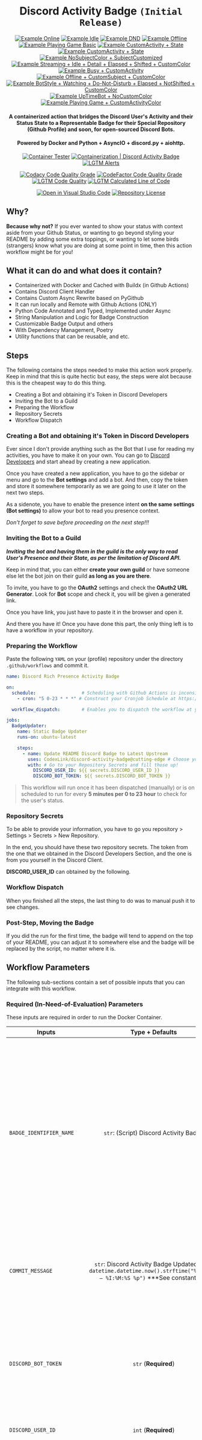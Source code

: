 <div align="center">
<h1>Discord Activity Badge <code>(Initial Release)</code></h1>

[![Example Online](https://badgen.net/badge/Discord%20Activity/Currently%20Online/green?icon=discord)](https://github.com/CodexLink/discord-activity-badge)
[![Example Idle](https://badgen.net/badge/Discord%20Activity/Currently%20Idle/yellow?icon=discord)](https://github.com/CodexLink/discord-activity-badge)
[![Example DND](https://badgen.net/badge/Discord%20Activity/Do%20Not%20Disturb/red?icon=discord)](https://github.com/CodexLink/discord-activity-badge)
[![Example Offline](https://badgen.net/badge/Discord%20Activity/Currently%20Offline/black?icon=discord)](https://github.com/CodexLink/discord-activity-badge)
[![Example Playing Game Basic](https://badgen.net/badge/Discord%20Activity/Playing%20Honkai%20Impact%203,%206%20hours%20elapsed./green?icon=discord)](https://github.com/CodexLink/discord-activity-badge)
[![Example CustomActivity + State](https://badgen.net/badge/Discord%20Activity/Doing%20something%20for%20fun./purple?icon=discord&labelColor=red)](https://github.com/CodexLink/discord-activity-badge)
[![Example CustomActivity + State](https://badgen.net/badge/Currently%20Busy/Managing%20and%20Observing%20Crypto.../purple?icon=discord&labelColor=red)](https://github.com/CodexLink/discord-activity-badge)
[![Example NoSubjectColor + SubjectCustomized](https://badgen.net/badge/Currently%20Away/Doing%20something%20for%20fun./yellow?icon=discord)](https://github.com/CodexLink/discord-activity-badge)
[![Example Streaming + Idle + Detail + Elapsed + Shifted + CustomColor](https://badgen.net/badge/Currently%20Streaming/Visual%20Studio%20Code,%20Debugging%20entrypoint.py:1390,%2069%20minutes%20passed%20by./FA037F?icon=discord&labelColor=purple)](https://github.com/CodexLink/discord-activity-badge)
[![Example Busy + CustomActivity](https://badgen.net/badge/Currently%20Busy/Visual%20Studio%20Code,%20Editing%20README.md:115:124%20%28187%29/yellow?icon=discord&labelColor=red)](https://github.com/CodexLink/discord-activity-badge)
[![Example Offline + CustomSubject + CustomColor](https://badgen.net/badge/My%20Status/Currently%20Offline%20At%20This%20Point%20of%20Time./red?icon=discord)](https://github.com/CodexLink/discord-activity-badge)
[![Example BotStyle + Watching + Do-Not-Disturb + Elapsed + NotShifted + CustomColor](https://badgen.net/badge/Watching%20Data/Client%20WebSocket%20Server,%20Servicing%20People%20for%20about%201024%20Minutes!/blue?icon=discord&labelColor=green)](https://github.com/CodexLink/discord-activity-badge)
[![Example UpTimeBot + NoCustomColor](https://badgen.net/badge/ServerClient%20Discord/Currently%20Online.%20Servicing%202019%20Servers%20for%2089%20hours!/orange?icon=discord)](https://github.com/CodexLink/discord-activity-badge) <!-- ! I'm not sure if this is possible with the Bot's Presence. Will further investigate later. -->
[![Example Playing Game + CustomActivityColor](https://badgen.net/badge/Currently%20Playing%20Game/Honkai%20Impact%203,%206%20hours%20elapsed./CA8216?icon=discord&labelColor=green)](https://github.com/CodexLink/discord-activity-badge)

<h4>A containerized action that bridges the Discord User's Activity and their Status State to a Representable Badge for their Special Repository (Github Profile) and soon, for open-sourced Discord Bots.</h4>
<h4><b>Powered by Docker and Python + AsyncIO + discord.py + aiohttp.</b></h4>

[![Container Tester](https://github.com/CodexLink/discord-activity-badge/actions/workflows/docker_test.yml/badge.svg)](https://github.com/CodexLink/discord-activity-badge/actions/workflows/docker_test.yml)
[![Containerization | Discord Activity Badge](https://github.com/CodexLink/discord-activity-badge/actions/workflows/docker_deploy.yml/badge.svg)](https://github.com/CodexLink/discord-activity-badge/actions/workflows/docker_deploy.yml)
[![LGTM Alerts](https://badgen.net/lgtm/alerts/g/CodexLink/discord-activity-badge/python?icon=lgtm&label=LGTM%20Alerts)](https://lgtm.com/projects/g/CodexLink/discord-activity-badge)

[![Codacy Code Quality Grade](https://badgen.net/codacy/grade/42fcd1c143464a288522e236f929b1a8/latest?icon=codacy&label=Codacy%20Code%20Quality)](https://app.codacy.com/gh/CodexLink/discord-activity-badge/dashboard)
[![CodeFactor Code Quality Grade](https://img.shields.io/codefactor/grade/github/CodexLink/discord-activity-badge/latest?label=CodeFactor%20Code%20Quality&logo=codefactor)](https://www.codefactor.io/repository/github/codexlink/discord-activity-badge)
[![LGTM Code Quality](https://badgen.net/lgtm/grade/g/CodexLink/discord-activity-badge/python?icon=lgtm&label=LGTM%20Code%20Quality)](https://lgtm.com/projects/g/CodexLink/discord-activity-badge)
[![LGTM Calculated Line of Code](https://badgen.net/lgtm/lines/g/CodexLink/discord-activity-badge/python?icon=lgtm&label=Code%20Lines%20%28Python%29)](https://lgtm.com/projects/g/CodexLink/discord-activity-badge)

[![Open in Visual Studio Code](https://open.vscode.dev/badges/open-in-vscode.svg)](https://open.vscode.dev/CodexLink/discord-activity-badge/)
[![Repository License](https://img.shields.io/badge/Repo%20License-Apache%20License%202.0-blueviolet)](https://github.com/CodexLink/discord-activity-badge/blob/main/LICENSE)

</div>

## Why?

**Because why not?** If you ever wanted to show your status with context aside from your Github Status, or wanting to go beyond styling your README by adding some extra toppings, or wanting to let some birds (strangers) know what you are doing at some point in time, then this action workflow might be for you!

## What it can do and what does it contain?

* Containerized with Docker and Cached with Buildx (in Github Actions)
* Contains Discord Client Handler
* Contains Custom Async Rewrite based on PyGithub
* It can run locally and Remote with Github Actions (ONLY)
* Python Code Annotated and Typed, Implemented under Async
* String Manipulation and Logic for Badge Construction
* Customizable Badge Output and others
* With Dependency Management, Poetry
* Utility functions that can be reusable, and etc.

## Steps

The following contains the steps needed to make this action work properly. Keep in mind that this is quite hectic but easy, the steps were alot because this is the cheapest way to do this thing.

* Creating a Bot and obtaining it's Token in Discord Developers
* Inviting the Bot to a Guild
* Preparing the Workflow
* Repository Secrets
* Workflow Dispatch

### Creating a Bot and obtaining it's Token in Discord Developers

Ever since I don't provide anything such as the Bot that I use for reading my activities, you have to make it on your own. You can go to [Discord Developers](https://discord.com/developers/) and start ahead by creating a new application.


Once you have created a new application, you have to go the sidebar or menu and go to the **Bot settings** and add a bot. And then, copy the token and store it somewhere temporarily as we are going to use it later on the next two steps.

As a sidenote, you have to enable the presence intent **on the same settings (Bot settings)** to allow your bot to read you presence context.

*Don't forget to save before proceeding on the next step!!!*

### Inviting the Bot to a Guild

***Inviting the bot and having them in the guild is the only way to read User's Presence and their State, as per the limitation of Discord API.***

Keep in mind that, you can either **create your own guild** or have someone else let the bot join on their guild **as long as you are there**.

To invite, you have to go the **OAuth2** settings and check the **OAuth2 URL Generator**. Look for **Bot** scope and check it, you will be given a generated link.

Once you have link, you just have to paste it in the browser and open it.

And there you have it! Once you have done this part, the only thing left is to have a workflow in your repository.

### Preparing the Workflow

Paste the following `YAML` on your (profile) repository under the directory `.github/workflows` and commit it.

``` yaml
name: Discord Rich Presence Activity Badge

on:
  schedule:                 # Scheduling with Github Actions is inconsistent.
    - cron: "5 0-23 * * *" # Construct your Cronjob Schedule at https://crontab.guru/.

  workflow_dispatch:        # Enables you to dispatch the workflow at your click.

jobs:
  BadgeUpdater:
    name: Static Badge Updater
    runs-on: ubuntu-latest

    steps:
      - name: Update README Discord Badge to Latest Upstream
        uses: CodexLink/discord-activity-badge@cutting-edge # Choose your own version by picking a tag or a branch name.
        with: # Go to your Repository Secrets and fill those up!
          DISCORD_USER_ID: ${{ secrets.DISCORD_USER_ID }}
          DISCORD_BOT_TOKEN: ${{ secrets.DISCORD_BOT_TOKEN }}

```

> This workflow will run once it has been dispatched (manually) or is on scheduled to run for every **5 minutes per 0 to 23 hour** to check for the user's status.

### Repository Secrets

To be able to provide your information, you have to go you repository > Settings > Secrets > New Repository.

In the end, you should have these two repository secrets. The token from the one that we obtained in the Discord Developers Section, and the one is from you yourself in the Discord Client.

**DISCORD_USER_ID** can obtained by the following.

### Workflow Dispatch

When you finished all the steps, the last thing to do was to manual push it to see changes.


### Post-Step, Moving the Badge

If you did the run for the first time, the badge will tend to append on the top of your README, you can adjust it to somewhere else and the badge will be replaced by the script, no matter where it is.

## Workflow Parameters

The following sub-sections contain a set of possible inputs that you can integrate with this workflow.

### Required (In-Need-of-Evaluation) Parameters

These inputs are required in order to run the Docker Container.

 Inputs   | Type + Defaults   | Description
 -------- | :---------------: | --------------------------------------
`BADGE_IDENTIFIER_NAME` | `str`: (Script) Discord Activity Badge | The name of the badge (in markdown form) that will be utilized to replace the badge state's contents. If the identifier does not exists, it will proceed to create a new one and append it on the top of your README. **You must arranged it right after.**
`COMMIT_MESSAGE` | `str`: Discord Activity Badge Updated as of `datetime.datetime.now().strftime("%m/%d/%y — %I:%M:%S %p")` ***See constants.py | The commit message that will be invoked in the commit context when there's are some changes to push.
`DISCORD_BOT_TOKEN` | `str` (**Required**) | The token of your bot from the Discord's Developer Page. Note that, you have to use your own bot! Go check [Discord Developers](https://discord.com/developers/).
`DISCORD_USER_ID` | `int` (**Required**) | An integer ID used to identify you in Discord.
`PROFILE_REPOSITORY` | `str`: `GITHUB_ACTOR/GITHUB_ACTOR` | The repository from where the commits will be pushed. Fill this up when you are indirectly deploying the script under different repository.
`URL_TO_REDIRECT_ON_CLICK` | `str`: `PROFILE_REPOSITORY` value. | The URL to point when the badge has been clicked.
`WORKFLOW_TOKEN` | `str` (**Required**) | The token of the Github Workflow Instance used to authenticate commits deployed by the script. Fill this up if you want to test locally so that you aren't going to be rate limited. **Using user-generated token can give 5000 API requests**!

> Parameters that is `required` has to be explicitly stated in the workflow. Otherwise, it will lead to an error.
> Regardless of the `types`, it will be resolved by the script, this is just an indicator that those will be explicitly converted to what has been told here.

### Optional Parameters

These inputs are optional and has the capability to override the display of the badge and the commit message. Allowing extensibility and customization that allows you to render multiple ways of designing your badge.

#### Colors and Intentions

If you wanna change how things should be delivered (context) and how it should look like (color), then this set of parameter will help you modify the way how it looks. Keep in mind that the labels `[n]` in the parameters is a number, and is corresponding to a set of choices. Please check the options under the table.

| Parameters    | Description + Result |
| :-----------: | :------------------: |
`str` `[1]_STRING` *Note*: **Each state (as options) is almost the same context from output to choices.** | Overrides `Discord Activity` (Subject String) **and** User State with the state of `Playing`, `Watching`, and `Listening` with ***custom strings***; this avoids making the status longer and balanced. If this is a `CustomActivity`, it will append User's State **[Online, Idle, DND, Offline]** instead. </br></br> [![Demo #1](https://badgen.net/badge/Currently%20Playing/Visual%20Studio%20Code/green?icon=discord)](https://github.com/CodexLink/discord-activity-badge/)
`str` `[2]_STATUS_STRING` *Note*: **Please check fallback_values in elements/constants.py** | Overrides the status output in ***online / idle / dnd / offline*** states. </br></br> [![Demo #2](https://badgen.net/badge/Discord%20Activity/Current%20Away-From-Keyboard/yellow?icon=discord)](https://github.com/CodexLink/discord-activity-badge)
`str` `[1]_COLOR` *Note*:***HEX RGB only*** | Renders status badge color whenever there's a certain activity. Which renders the user's state color in the subject, if a certain activity has color specified. Leaving these settings by default (None) will result to render the user's state color. **See example of `APPEND_STATE_ON_SUBJECT`**. That should ignore `SHIFT_STATE_ACTIVITY_COLOR` if that is the case. </br></br> [![Demo #3](https://badgen.net/badge/Currently%20Streaming/Visual%20Studio%20Code/purple?icon=discord&labelColor=green)](https://github.com/CodexLink/discord-activity-badge)
`str` `[2]_STATUS_COLOR` *Note*: ***HEX RGB only*** | Overrides the status color when the user is in ***online / idle / dnd / offline*** states. </br></br> [![Demo #3](https://badgen.net/badge/Discord%20Activity/Currently%20Offline/D103FA?icon=discord)](https://github.com/CodexLink/discord-activity-badge)
`str` `STATIC_SUBJECT_STRING` *Defaults to*: **None** | Statically declare a certain string to display on the subject. If declared, ***[]_ACTIVITY_STRING and []_STATUS_STRING*** will be ignored. </br></br> [![Demo #4](https://badgen.net/badge/Discord%20Activity/Playing%20Honkai%20Impact%203/green?icon=discord)](https://github.com/CodexLink/discord-activity-badge)

> 1. Options: ***CUSTOM_ACTIVITY***, ***GAME_ACTIVITY***, ***RICH_PRESENCE***, ***STREAM_ACTIVITY***, and ***SPOTIFY_ACTIVITY***.
> 2. Options: ***ONLINE***, ***IDLE***, ***DND***, and ***OFFLINE***.

*I separated the options along with the parameter to avoid confusion while reading it.*

#### Context

Whenever you want to change the context of the badge, you can use this set of parameters for extending the context or shorten it.

| Parameters    | Description + Result (If there's any)
| :-----------: | :------------------:
`str` `PREFERRED_PRESENCE_CONTEXT` *Options*: *[***DETAILS***, STATE, CONTEXT_DISABLED]* | Overrides additional information to append in the badge. So far, only`DETAILS` and`STATE` are allowed to be appended since it shows the other context of the application.
`str` `TIME_DISPLAY_OUTPUT` *Options*: *[TIME_DISABLED, HOURS, **HOURS_MINUTE**, MINUTES, SECONDS]* | Appends time (based on preference) after the application name or the detail of the activity when `APPEND_PRESENCE_CONTEXT` is **True**. </br></br> [![Demo #6](https://badgen.net/badge/Currently%20Playing/Visual%20Studio%20Code,%206%20hours%20Elapsed./green?icon=discord)](https://github.com/CodexLink/discord-activity-badge)
`str` `TIME_DISPLAY_ELAPSED_OVERRIDE_STRING` *Defaults to*: **elapsed.** | Overrides the string appended whenever the time is displayed for elapsed. This is effective only when SHOW_TIME_DURATION is **True**. </br></br> [![Demo #7](https://badgen.net/badge/Currently%20Playing/Visual%20Studio%20Code,%206%20hours%20and%20counting./green?icon=discord)](https://github.com/CodexLink/discord-activity-badge)
`str` `TIME_DISPLAY_REMAINING_OVERRIDE_STRING` *Defaults to*: **remaining.** | Overrides the string appended whenever the time is displayed for remaining. This is effective only when `TIME_TO_DISPLAY` is **True**. </br></br> [![Demo #8](https://badgen.net/badge/Currently%20Playing/Visual%20Studio%20Code,%206%20hours%209%20minutes%20to%20finish./green?icon=discord)](https://github.com/CodexLink/discord-activity-badge)
`bool` `TIME_DISPLAY_SHORTHAND` *Defaults to*: **False** | Displays the time with **hours** and **minutes** shorthanded to **h** and **m**. </br></br> [![Demo #9](https://badgen.net/badge/Currently%20Playing/Visual%20Studio%20Code,%206%20h./green?icon=discord)](https://github.com/CodexLink/discord-activity-badge)

#### Preferences

| Parameters  | Description + Result
| :-----------: | :----------------:
`str` `PREFERRED_ACTIVITY_TO_DISPLAY` *Options*: *[CUSTOM_ACTIVITY, GAME_ACTIVITY, **RICH_PRESENCE**, STREAM_ACTIVITY, SPOTIFY_ACTIVITY]* | Renders a particular activity as a prioritized activity. If the preferred activity does not exist, it will render any activity by default. **There will be no demo since it only picks what activity should be displayed.**
`bool` `SHIFT_STATE_ACTIVITY_COLORS` *Defaults to*: **False** | Interchange state and activity colors. This is useful only if you want to retain your state color position even though `APPEND_STATE_ON_SUBJECT` is true. [![Demo #11](https://badgen.net/badge/Currently%20Streaming/Visual%20Studio%20Code/green?icon=discord&labelColor=purple)](https://github.com/CodexLink/discord-activity-badge)
`str (char)` `SPOTIFY_INCLUDE_ALBUM_PLAYLIST_NAME` *Defaults to*: **False** | Displays the album or the playlist from where the song is being played. **Enabling this will keep the badge long enough to capture one whole line of the README!** [![Demo #12](https://badgen.net/badge/Listening%20to/Spotify%2C%20Otsukimi%20PARTY%20HARD%20feat.%20%E3%81%AA%E3%81%AA%E3%81%B2%E3%82%89%20by%20t%2Bpazolite%3B%20Nanahira%20%28KAKATTEKOYEAH%21%21%21%21%29%20%7C%200%3A02%3A48%20of%200%3A04%3A09?color=61d800&labelColor=1db954&icon=discord)](https://github.com/CodexLink/CodexLink)
`str (char)` `STATUS_CONTEXT_SEPERATOR` *Defaults to*: **`,`** | The character/s that seperates the context of every status elements. Keep note that, once you declared a value on this parameter, it will automatically adds space from both ends to ensure that the content displays properly. If otherwise, the script will do the spacing on its own. [![Demo #13](https://badgen.net/badge/Currently%20Playing/Visual%20Studio%20Code%20%7C%20Idling%20In%20Workspace%20%7C%207%20hours%20elapsed./green?icon=discord&labelColor=yellow)](https://github.com/CodexLink/discord-activity-badge)

**You got some ideas or did I miss something out? Please generate an issue or PR (if you have declared it on your own), and we will talk about it.**

> For more information on how the script renders the badge based on preferences, please check the **badge.py**.

#### Development Parameters

When developing, there are other fields that shouldn't be used in the first place. Though they are helpful if you are planning to contribute or replicate the project.

| Parameters    | Type        | Default     | Description
| -----------   | ----------- | ----------- | -----------
| `IS_DRY_RUN`  | `bool` | `False` | Runs the usual process but it doesn't commit changes.

> The list does seem to contain only one parameter. Worry not, there will be more parameters to be introduced in the future!

## Credits

Here contains a list of resources that I have used in any forms that contributed to the development of this repository.

### Used Libraries and Technologies

* [argparse](https://docs.python.org/3/library/argparse.html) — Parser for command-line options, arguments and sub-commands.
* [ast](https://docs.python.org/3/library/argparse.html) — Parser for command-line options, arguments and sub-commands.
* [aiohttp](https://github.com/aio-libs/aiohttp) — Asynchronous HTTP client/server framework for asyncio and Python.
* [asyncio](https://docs.python.org/3/library/asyncio.html) — is a library to write concurrent code using the async/await syntax (Asynchronous I/O).
* [Badgen.net](https://badgen.net) — Fast badge generating service.
* [base64](https://docs.python.org/3/library/base64.html) — Base16, Base32, Base64, Base85 Data Encodings.
* [black](https://github.com/psf/black) — The uncompromising Python code formatter.
* [Discord.py](https://github.com/Rapptz/discord.py) — An API wrapper for Discord written in Python.
* [Docker](https://www.docker.com/) — Empowering App Development for Developers
* [datetime](https://docs.python.org/3/library/datetime.html) — Basic date and time types.
* [discord.py-stubs](https://github.com/bryanforbes/discord.py-stubs) — Literally Discord.py Stubs for `typing` library.
* [enum](https://docs.python.org/3/library/enum.html) — Support for enumerations.
* [flake8](https://github.com/PyCQA/flake8) — flake8 is a python tool that glues together pycodestyle, pyflakes, mccabe, and third-party plugins to check the style and quality of some python code.
* [logging](https://docs.python.org/3/library/logging.html) — Logging facility for Python.
* [mypy](https://github.com/python/mypy) — Optional static typing for Python 3 and 2 (PEP 484).
* [urllib3](https://github.com/urllib3/urllib3) — Python HTTP library with thread-safe connection pooling, file post support, user friendly, and more.
* [os](https://docs.python.org/3/library/os.html) — Miscellaneous operating system interfaces.
* [Poetry](https://github.com/python-poetry/poetry) — Python dependency management and packaging made easy.
* [Python](https://www.python.org/) — an interpreted high-level general-purpose programming language.
* [Pythex](https://pythex.org/) — FIrst regular expression checker that I have used.
* [python-dotenv](https://github.com/theskumar/python-dotenv) — Get and set values in your .env file in local and production servers. 🎉
* [Regex101](https://regex101.com/) — One of the second regular expression checkers.
* [re](https://docs.python.org/3/library/re.html) — Regular expression operations.
* [sys](https://docs.python.org/3/library/sys.html) — System-specific parameters and functions.
* [time](https://docs.python.org/3/library/time.html) — Time access and conversions.
* [typing](https://docs.python.org/3/library/typing.html) — Support for type hints.
* [urllib](https://docs.python.org/3/library/urllib.html#module-urllib) — URL handling modules.
* [Visual Studio Code](https://code.visualstudio.com/) — Code editing. Redefined.

### Other Resources

Keep in mind that most of these resources has been used for references and was not used for copy pasting code! Also it's worth noting that the **links may be unsorted**.

#### Articles or Guides

* <https://blog.baeke.info/2021/04/09/building-a-github-action-with-docker/>
* <https://dev.to/dtinth/caching-docker-builds-in-github-actions-which-approach-is-the-fastest-a-research-18ei>
* <https://pythonspeed.com/articles/base-image-python-docker-images/>
* <https://sodocumentation.net/regex/topic/9852/substitutions-with-regular-expressions>

#### Repository

* <https://github.com/dtinth/github-actions-docker-layer-caching-poc> -> <https://github.com/sagikazarmark/github-actions-docker-layer-caching-poc>

#### Questions (Unsorted)

Some of the questions here were snipped. They will redirect you to the answer.

* <https://stackoverflow.com/questions/36342899/asyncio-ensure-future-vs-baseeventloop-create-task-vs-simple-coroutine>
* <https://stackoverflow.com/questions/66381035/docker-buildx-error-rpc-error-code-unknown-desc-server-message-insuffici>
* <https://stackoverflow.com/a/41766306/5353223>
* <https://stackoverflow.com/questions/41351346/python-asyncio-task-list-generation-without-executing-the-method>
* <https://stackoverflow.com/a/49710946/5353223>
* <https://stackoverflow.com/questions/3603502/prevent-creating-new-attributes-outside-init>
* <https://stackoverflow.com/a/18472142/5353223>
* <https://stackoverflow.com/a/624939/5353223>
* <https://stackoverflow.com/a/41766306/5353223>
* <https://stackoverflow.com/a/11743262/5353223>
* <https://stackoverflow.com/questions/9437726/how-to-get-the-value-of-a-variable-given-its-name-in-a-string>
* <https://stackoverflow.com/a/18470628/5353223>
* <https://stackoverflow.com/a/51191130/5353223>
* <https://stackoverflow.com/a/65359924/5353223>
* <https://stackoverflow.com/questions/33128325/how-to-set-class-attribute-with-await-in-init.
* <https://stackoverflow.com/questions/9575409/calling-parent-class-init-with-multiple-inheritance-whats-the-right-way/55583282>
* <https://stackoverflow.com/questions/14007545/python-regex-instantly-replace-groups>
* <https://stackoverflow.com/questions/15340582/python-extract-pattern-matches>
* <https://stackoverflow.com/a/606199/5353223>
* <https://stackoverflow.com/a/27529806/5353223>
* <https://stackoverflow.com/a/22636121/5353223>
* <https://stackoverflow.com/a/5096669/5353223>

#### Sites

* <https://crontab.guru/>
* <https://www.epochconvert.com/>
* <https://material.io/design/color/the-color-system.html#tools-for-picking-colors>
* <https://regex101.com/>

**I would like to thank those who asked and those who answered a particular question (for Questions), and to the repository and articles that describes the problem, to which leads me to a certain direction, resulting to solving it.**

## License

```text
  Copyright 2021 Janrey "CodexLink" Licas

  Licensed under the Apache License, Version 2.0 (the "License");
  you may not use this file except in compliance with the License.
  You may obtain a copy of the License at

  http://www.apache.org/licenses/LICENSE-2.0
```

You may see the [LICENSE.md](https://github.com/CodexLink/discord-rich-presence-activity-badge/blob/main/LICENSE) file for more information.
